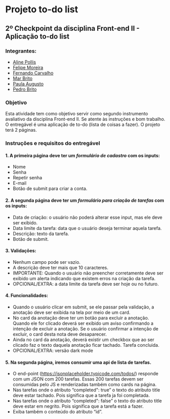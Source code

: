 # Projeto to-do list

## 2º Checkpoint da disciplina Front-end II - Aplicação to-do list

### Integrantes:

- [Aline Pollis](https://github.com/lipollis)
- [Felipe Moreira](https://github.com/moreirafelipe)
- [Fernando Carvalho](https://github.com/Fer96carvalho)
- [Mar Brito](https://mybrandnewlogo.com/es/generador-de-gradiente-de-color)
- [Paula Augusto](https://github.com/pcamposaugusto)
- [Pedro Brito](https://github.com/pedroisb)


### Objetivo

Esta atividade tem como objetivo servir como segundo instrumento avaliativo da disciplina Front-end II. Se atente às instruções e bom trabalho. O entregável é uma aplicação de to-do (lista de coisas a fazer). O projeto terá 2 páginas.

### Instruções e requisitos do entregável

#### 1. A primeira página deve ter um *formulário de cadastro* com os inputs:

- Nome
- Senha
- Repetir senha
- E-mail
- Botão de submit para criar a conta.


#### 2. A segunda página deve ter um *formulário para criação de tarefas* com os inputs:

- Data de criação: o usuário não poderá alterar esse input, mas ele deve ser exibido.
- Data limite da tarefa: data que o usuário deseja terminar aquela tarefa.
- Descrição: texto da tarefa.
- Botão de submit.


#### 3. Validações:

- Nenhum campo pode ser vazio.
- A descrição deve ter mais que 10 caracteres.
- IMPORTANTE: Quando o usuário não preencher corretamente deve ser exibido um alerta indicando que existem erros na criação da tarefa.
- OPCIONAL/EXTRA: a data limite da tarefa deve ser hoje ou no futuro.


#### 4. Funcionalidades:

- Quando o usuário clicar em submit, se ele passar pela validação, a anotação deve ser exibida na tela por meio de um card.
- No card da anotação deve ter um botão para excluir a anotação. Quando ele for clicado deverá ser exibido um aviso confirmando a intenção de excluir a anotação. Se o usuário confirmar a intenção de excluir, o card desta nota deve desaparecer.
- Ainda no card da anotação, deverá existir um checkbox que ao ser clicado faz o texto daquela anotação ficar tachado. Tarefa concluida.
- OPCIONAL/EXTRA: versão dark mode


#### 5. Na segunda página, iremos consumir uma api de lista de tarefas.

- O end-point (https://jsonplaceholder.typicode.com/todos/) responde com um JSON com 200 tarefas. Essas 200 tarefas devem ser consumidas pelo JS e renderizadas também como cards na página.
- Nas tarefas onde o atributo “completed": true” o texto do atributo title deve estar tachado. Pois significa que a tarefa ja foi completada.
- Nas tarefas onde o atributo “completed": false” o texto do atributo title deve estar em negrito. Pois significa que a tarefa está a fazer.
- Exiba também o conteúdo do atributo “id”.


